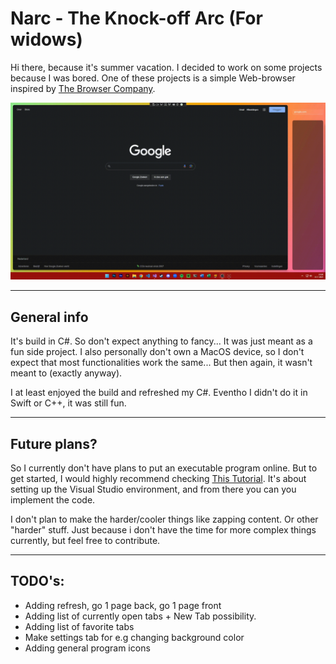 # Narc - The Knock-off Arc (For widows)

Hi there, because it's summer vacation. I decided to work on some projects because I was bored. One of these projects is a simple Web-browser inspired by [The Browser Company](https://thebrowser.company/).

<p align="center">
  <img src="./Assets/2023-07-13 15-09-41.gif" alt="Narc example" />
</p>


___


## General info

It's build in C#. So don't expect anything to fancy... It was just meant as a fun side project. I also personally don't own a MacOS device, so I don't expect that most functionalities work the same... But then again, it wasn't meant to (exactly anyway).


I at least enjoyed the build and refreshed my C#. Eventho I didn't do it in Swift or C++, it was still fun.


___

## Future plans?

So I currently don't have plans to put an executable program online. But to get started, I would highly recommend checking [This Tutorial](https://learn.microsoft.com/en-us/windows/apps/winui/winui3/create-your-first-winui3-app). It's about setting up the Visual Studio environment, and from there you can you implement the code.


I don't plan to make the harder/cooler things like zapping content. Or other "harder" stuff. Just because i don't have the time for more complex things currently, but feel free to contribute.
___

## TODO's:

- Adding refresh, go 1 page back, go 1 page front
- Adding list of currently open tabs + New Tab possibility.
- Adding list of favorite tabs
- Make settings tab for e.g changing background color
- Adding general program icons